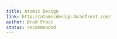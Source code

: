 ```yaml
---
title: Atomic Design
link: http://atomicdesign.bradfrost.com/
author: Brad Frost
status: recommended
---
```


